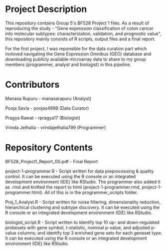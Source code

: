 # Project Description

This repository contains Group 5's BF528 Project 1 files. As a result of reproducing the study - "Gene expression classification of colon cancer into molecular subtypes: characterization, validation, and prognostic value", this repository mainly consists of R scripts, output files and a final report.  

For the first project, I was reponsible for the data curation part which invloved navigating the Gene Expression Omnibus (GEO) database and downloading publicly available microarray data to share to my group members (programmer, analyst and biologist) in this pipeline.

# Contributors

Manasa Rupuru - manasarapuru (Analyst)

Pooja Savla - poojas4998 (Data Curator)

Pragya Rawat - rpragya17 (Biologist)

Vrinda Jethalia - vrindajethalia799 (Programmer)

# Repository Contents
BF528_Project1_Report_G5.pdf - Final Report 

project-1-programmer.R - Script written for data preprocessing & quality control. It can be executed using the R console or an integrated development environment (IDE) like RStudio. The programmer also added it as .rmd and knitted the report to html (project-1-programmer.rmd, project-1-programmer.html). All of this is in the programmer_scripts folder.  

Proj_1_Analyst.R - Script written for noise filtering, dimensionality reduction, hierarchical clustering and subtype discovery. It can be executed using the R console or an integrated development environment (IDE) like RStudio.

biologist_script.R - Script written to identify top 10 up- and down-regulated probesets with gene symbol, t-statistic, nominal p-value, and adjusted p-value columns;  and identify top 3 enriched gene sets for each geneset type. It can be executed using the R console or an integrated development environment (IDE) like RStudio.
